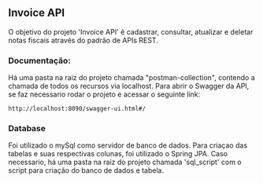 <h2>Invoice API</h2>
    O objetivo do projeto 'Invoice API' é cadastrar, consultar, atualizar e deletar notas fiscais através do padrão de APIs REST.

<h3>Documentação:</h3>
    Há uma pasta na raiz do projeto chamada "postman-collection", contendo a chamada de todos os recursos via localhost.
    Para abrir o Swagger da API, se faz necessario rodar o projeto e acessar o seguinte link:

    http://localhost:8090/swagger-ui.html#/
    
<h3>Database</h3>
    Foi utilizado o mySql como servidor de banco de dados. Para criaçao das tabelas e suas respectivas colunas, foi
    utilizado o Spring JPA. 
    Caso necessario, há uma pasta na raiz do projeto chamada 'sql_script' com o script para criação do banco de dados e tabela.
